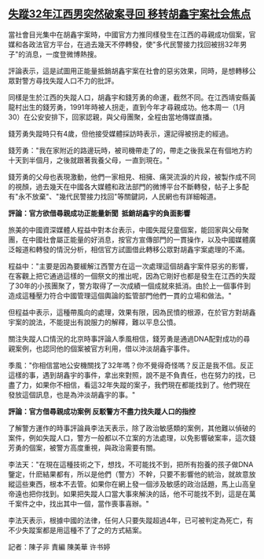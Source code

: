 <!--1675329180000-->
[失蹤32年江西男突然破案寻回 移转胡鑫宇案社会焦点](https://www.rfa.org/mandarin/yataibaodao/renquanfazhi/ec-02022023041232.html)
------

<p><span style="font-weight: 400;">當社會目光集中在胡鑫宇案時，中國官方力推同樣發生在江西的尋親成功個案，官媒和各政法官方平台，在過去幾天不停轉發，使"多代民警接力找回被拐32年男子"的消息，一度登微博熱搜。</span></p><p><span style="font-weight: 400;">評論表示，這是試圖用正能量抵銷胡鑫宇案在社會的惡劣效果，同時，是想轉移公眾對警方尋找失蹤人口不力的批評。</span></p><p><span style="font-weight: 400;">同樣是生於江西的失蹤人口，胡鑫宇和錢芳勇的命運，截然不同。在江西靖安縣黃龍村出生的錢芳勇，1991年時被人拐走，直到今年才尋親成功。他本周一（1月30）在公安安排下，回家認親，與父母團聚，全程由當地傳媒直播。</span></p><p><span style="font-weight: 400;">錢芳勇失蹤時只有4歲，但他接受媒體採訪時表示，還記得被拐走的經過。</span></p><p><span style="font-weight: 400;">錢芳勇："我在家附近的路邊玩時，被司機帶走了的，帶走之後我呆在有個地方約十天到半個月，之後就跟著我養父母，一直到現在。"</span></p><p><span style="font-weight: 400;">錢芳勇的父母也表現激動，他們一家相見、相擁、痛哭流淚的片段，被製作成不同的視顏，過去幾天在中國各大媒體和政法部門的微博平台不斷轉發，帖子上多配有"永不放棄"、"幾代民警接力找回"等關鍵詞，人民網也有詳細報道。</span></p><p><b>評論：官方欲借尋親成功正能量新聞  抵銷胡鑫宇的負面影響</b></p><p><span style="font-weight: 400;">旅美的中國資深媒體人程益中對本台表示，中國失蹤兒童個案，能回家與父母聚團，在中國社會屬正能量的好消息，按官方宣傳部門的一貫操作，以及中國媒體廣泛報道和轉發的情況分析，相信官方試圖借此轉移公眾對胡鑫宇案處理的不滿。</span></p><p><span style="font-weight: 400;">程益中："主要是因為要緩解江西警方在這一次處理這個胡鑫宇案件惡劣的影響，在客觀上把它通過這樣的一個祭文的推出呢，因為它剛好也都是發生在江西的失蹤了30年的小孩團聚了，警方取得了一次成績一個成就來抵消。由於上一個事件到造成這種壓力符合中國管理這個輿論的監管部門他們一貫的立場和做法。"</span></p><p><span style="font-weight: 400;">但程益中表示，這種帶風向的處理，效果有限，因為民憤的根源，在於官方對胡鑫宇案的說法，不能提出有說服力的解釋，難以平息公憤。</span></p><p><span style="font-weight: 400;">關注失蹤人口情況的北京時事評論人季風相信，錢芳勇是通過DNA配對成功的尋親案例，也認同他的個案被官方利用，借以沖淡胡鑫宇事件。</span></p><p><span style="font-weight: 400;">季風："你相信當地公安機關找了32年嗎？你不覺得奇怪嗎？反正是我不信。反正這樣的事，遇到胡鑫宇的事件，拿出來對照，說不是不負責任，也在努力的找，已盡了力，如果你不相信，看這32年失蹤的案子，我們現在都能找到了。他們現在發放這個訊息，也是為沖淡胡鑫宇的事。"</span></p><p><b>評論：官方借尋親成功案例 反駁警方不盡力找失蹤人口的指控</b></p><p><span style="font-weight: 400;">了解警方運作的時事評論員李法天表示，除了政治敏感類的案例，其他難以偵破的案件，例如失蹤人口，警方一般都以不立案的方法處理，以免影響破案率，這次錢芳勇的個案，被警方高度重視，與政治需要有關。</span></p><p><span style="font-weight: 400;">李法天："在現在這種技術之下，想找，不可能找不到，把所有抱養的孩子做DNA鑒定，什麽結果都有，所以是他們（警方）不幹，只要不影響他的統治，就故意放縱這些東西，根本不去管。如果你在網上發一個涉及敏感的政治話題，馬上山高皇帝遠也把你找到。如果把失蹤人口當大事來解決的話，他不可能找不到，這是在萬千案件之中，找出其中一個，當作喪事喜辦。"</span></p><p><span style="font-weight: 400;">李法天表示，根據中國的法律，任何人只要失蹤超過4年，已可被判定為死亡，有不少失蹤案都是用這種不了了之的方式結案。</span></p><p><span style="font-weight: 400;">記者：陳子非 責編 陳美華 许书婷</span></p><p><br style="font-weight: 400;"/><br style="font-weight: 400;"/></p>
